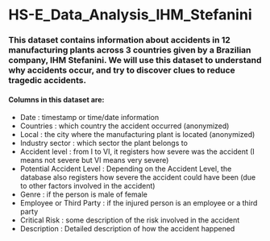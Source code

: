 # HS-E_Data_Analysis_IHM_Stefanini

### This dataset contains information about accidents in 12 manufacturing plants across 3 countries given by a Brazilian company, IHM Stefanini. We will use this dataset to understand why accidents occur, and try to discover clues to reduce tragedic accidents.

#### Columns in this dataset are:
 
* Date : timestamp or time/date information
* Countries : which country the accident occurred (anonymized)
* Local : the city where the manufacturing plant is located (anonymized)
* Industry sector : which sector the plant belongs to
* Accident level : from I to VI, it registers how severe was the accident (I means not severe but VI means very severe)
* Potential Accident Level : Depending on the Accident Level, the database also registers how severe the accident could have been (due to other factors involved in the accident)
* Genre : if the person is male of female
* Employee or Third Party : if the injured person is an employee or a third party
* Critical Risk : some description of the risk involved in the accident
* Description : Detailed description of how the accident happened
